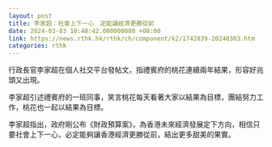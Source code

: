 ```yaml
---
layout: post
title: 李家超：社會上下一心　定能讓經濟更勝從前
date: 2024-03-03 10:48:42.000000000 +08:00
link: https://news.rthk.hk/rthk/ch/component/k2/1742839-20240303.htm
categories: rthk
---
```


行政長官李家超在個人社交平台發帖文，指禮賓府的桃花連續兩年結果，形容好兆頭又出現。

李家超引述禮賓府的一班同事，笑言桃花每天看著大家以結果為目標，團結努力工作，桃花也一起以結果為目標。

李家超指出，政府剛公布《財政預算案》，為香港未來經濟發展定下方向，相信只要社會上下一心，必定能夠讓香港經濟更勝從前，結出更多甜美的果實。
